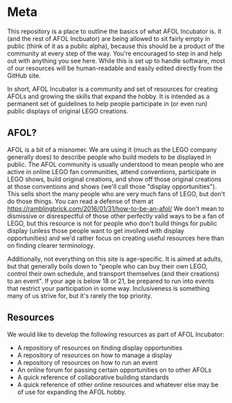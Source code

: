 # Meta

This repository is a place to outline the basics of what AFOL Incubator is. It (and the rest of AFOL Incbuator) are being allowed to sit fairly empty in public (think of it as a public alpha), because this should be a product of the community at every step of the way. You're encouraged to step in and help out with anything you see here. While this is set up to handle software, most of our resources will be human-readable and easily edited directly from the GitHub site.

In short, AFOL Incubator is a community and set of resources for creating AFOLs and growing the skills that expand the hobby. It is intended as a permanent set of guidelines to help people participate in (or even run) public displays of original LEGO creations.

## AFOL?
AFOL is a bit of a misnomer. We are using it (much as the LEGO company generally does) to describe people who build models to be displayed in public. The AFOL community is usually understood to mean people who are active in online LEGO fan communities, attend conventions, participate in LEGO shows, build original creations, and show off those original creations at those conventions and shows (we'll call those "display opportunities"). This sells short the many people who are very much fans of LEGO, but don't do those things. You can read a defense of them at https://ramblingbrick.com/2016/01/31/how-to-be-an-afol/ We don't mean to dismissive or disrespectful of those other perfectly valid ways to be a fan of LEGO, but this resource is not for people who don't build things for public display (unless those people want to get involved with display opportunities) and we'd rather focus on creating useful resources here than on finding clearer terminology.

Additionally, not everything on this site is age-specific. It is aimed at adults, but that generally boils down to "people who can buy their own LEGO, control their own schedule, and transport themselves (and their creations) to an event". If your age is below 18 or 21, be prepared to run into events that restrict your participation in some way. Inclusiveness is something many of us strive for, but it's rarely the top priority.

## Resources
We would like to develop the following resources as part of AFOL Incubator:
- A repository of resources on finding display opportunities
- A repository of resources on how to manage a display
- A repository of resources on how to run an event
- An online forum for passing certain opportunities on to other AFOLs
- A quick reference of collaborative building standards
- A quick reference of other online resources
and whatever else may be of use for expanding the AFOL hobby.

